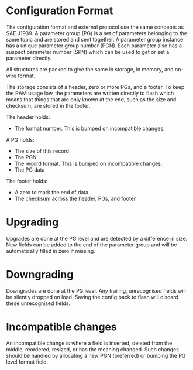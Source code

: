 Configuration Format
====================

The configuration format and external protocol use the same concepts
as SAE J1939.  A parameter group (PG) is a set of parameters belonging
to the same topic and are stored and sent together.  A parameter group
instance has a unique parameter group number (PGN).  Each parameter
also has a suspect parameter number (SPN) which can be used to get or
set a parameter directly.

All structures are packed to give the same in storage, in memory, and
on-wire format.

The storage consists of a header, zero or more PGs, and a footer.  To
keep the RAM usage low, the parameters are written directly to flash
which means that things that are only known at the end, such as the
size and checksum, are stored in the footer.

The header holds:

* The format number.  This is bumped on incompatible changes.

A PG holds:

* The size of this record
* The PGN
* The record format.  This is bumped on incompatible changes.
* The PG data

The footer holds:

* A zero to mark the end of data
* The checksum across the header, PGs, and footer

Upgrading
=========
Upgrades are done at the PG level and are detected by a difference in
size.  New fields can be added to the end of the parameter group and
will be automatically filled in zero if missing.

Downgrading
===========
Downgrades are done at the PG level.  Any trailing, unrecognised
fields will be silently dropped on load.  Saving the config back to
flash will discard these unrecognised fields.

Incompatible changes
====================
An incompatible change is where a field is inserted, deleted from the
middle, reordered, resized, or has the meaning changed.  Such changes
should be handled by allocating a new PGN (preferred) or bumping the
PG level format field.

